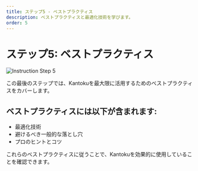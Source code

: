 ```yaml
---
title: ステップ5 - ベストプラクティス
description: ベストプラクティスと最適化技術を学びます。
order: 5
---
```


# ステップ5: ベストプラクティス

![Instruction Step 5](/figma-designs/instruction-5.png)

この最後のステップでは、Kantokuを最大限に活用するためのベストプラクティスをカバーします。

## ベストプラクティスには以下が含まれます:
- 最適化技術
- 避けるべき一般的な落とし穴
- プロのヒントとコツ

これらのベストプラクティスに従うことで、Kantokuを効果的に使用していることを確認できます。
